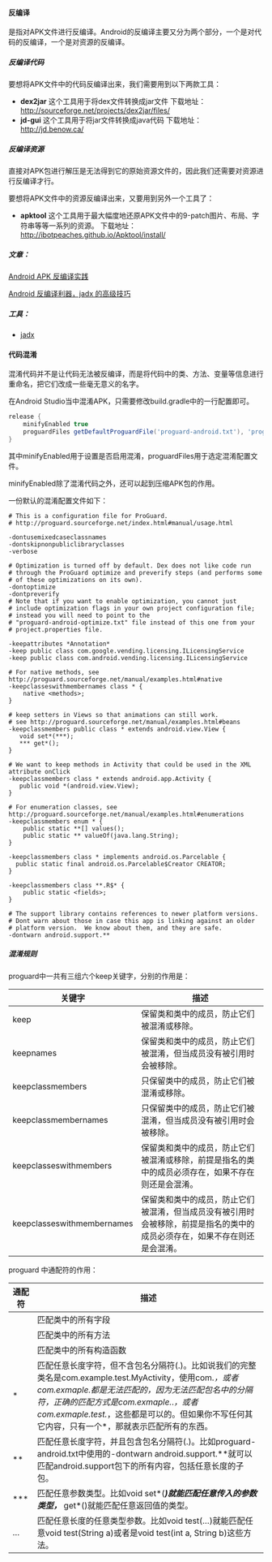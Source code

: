 #### 反编译

是指对APK文件进行反编译。Android的反编译主要又分为两个部分，一个是对代码的反编译，一个是对资源的反编译。

##### 反编译代码

要想将APK文件中的代码反编译出来，我们需要用到以下两款工具：

- **dex2jar** 这个工具用于将dex文件转换成jar文件 
  下载地址：<http://sourceforge.net/projects/dex2jar/files/>
- **jd-gui** 这个工具用于将jar文件转换成java代码 
  下载地址：<http://jd.benow.ca/>

##### 反编译资源

直接对APK包进行解压是无法得到它的原始资源文件的，因此我们还需要对资源进行反编译才行。 

要想将APK文件中的资源反编译出来，又要用到另外一个工具了：

- **apktool** 这个工具用于最大幅度地还原APK文件中的9-patch图片、布局、字符串等等一系列的资源。 
  下载地址：<http://ibotpeaches.github.io/Apktool/install/>

##### 文章：

[Android APK 反编译实践](https://www.jianshu.com/p/9e0d1c3e342e)

[Android 反编译利器，jadx 的高级技巧](https://segmentfault.com/a/1190000012180752)

##### 工具：

- [jadx](https://github.com/skylot/jadx)

#### 代码混淆

混淆代码并不是让代码无法被反编译，而是将代码中的类、方法、变量等信息进行重命名，把它们改成一些毫无意义的名字。

在Android Studio当中混淆APK，只需要修改build.gradle中的一行配置即可。

```groovy
release {
    minifyEnabled true
    proguardFiles getDefaultProguardFile('proguard-android.txt'), 'proguard-rules.pro'
}
```

其中minifyEnabled用于设置是否启用混淆，proguardFiles用于选定混淆配置文件。

minifyEnabled除了混淆代码之外，还可以起到压缩APK包的作用。

一份默认的混淆配置文件如下：

```properties
# This is a configuration file for ProGuard.
# http://proguard.sourceforge.net/index.html#manual/usage.html

-dontusemixedcaseclassnames
-dontskipnonpubliclibraryclasses
-verbose

# Optimization is turned off by default. Dex does not like code run
# through the ProGuard optimize and preverify steps (and performs some
# of these optimizations on its own).
-dontoptimize
-dontpreverify
# Note that if you want to enable optimization, you cannot just
# include optimization flags in your own project configuration file;
# instead you will need to point to the
# "proguard-android-optimize.txt" file instead of this one from your
# project.properties file.

-keepattributes *Annotation*
-keep public class com.google.vending.licensing.ILicensingService
-keep public class com.android.vending.licensing.ILicensingService

# For native methods, see http://proguard.sourceforge.net/manual/examples.html#native
-keepclasseswithmembernames class * {
    native <methods>;
}

# keep setters in Views so that animations can still work.
# see http://proguard.sourceforge.net/manual/examples.html#beans
-keepclassmembers public class * extends android.view.View {
   void set*(***);
   *** get*();
}

# We want to keep methods in Activity that could be used in the XML attribute onClick
-keepclassmembers class * extends android.app.Activity {
   public void *(android.view.View);
}

# For enumeration classes, see http://proguard.sourceforge.net/manual/examples.html#enumerations
-keepclassmembers enum * {
    public static **[] values();
    public static ** valueOf(java.lang.String);
}

-keepclassmembers class * implements android.os.Parcelable {
  public static final android.os.Parcelable$Creator CREATOR;
}

-keepclassmembers class **.R$* {
    public static <fields>;
}

# The support library contains references to newer platform versions.
# Dont warn about those in case this app is linking against an older
# platform version.  We know about them, and they are safe.
-dontwarn android.support.**
```

##### 混淆规则

proguard中一共有三组六个keep关键字，分别的作用是：

| 关键字                        | 描述                                       |
| -------------------------- | ---------------------------------------- |
| keep                       | 保留类和类中的成员，防止它们被混淆或移除。                    |
| keepnames                  | 保留类和类中的成员，防止它们被混淆，但当成员没有被引用时会被移除。        |
| keepclassmembers           | 只保留类中的成员，防止它们被混淆或移除。                     |
| keepclassmembernames       | 只保留类中的成员，防止它们被混淆，但当成员没有被引用时会被移除。         |
| keepclasseswithmembers     | 保留类和类中的成员，防止它们被混淆或移除，前提是指名的类中的成员必须存在，如果不存在则还是会混淆。 |
| keepclasseswithmembernames | 保留类和类中的成员，防止它们被混淆，但当成员没有被引用时会被移除，前提是指名的类中的成员必须存在，如果不存在则还是会混淆。 |

proguard 中通配符的作用：

| 通配符      | 描述                                       |
| -------- | ---------------------------------------- |
| <field>  | 匹配类中的所有字段                                |
| <method> | 匹配类中的所有方法                                |
| <init>   | 匹配类中的所有构造函数                              |
| *        | 匹配任意长度字符，但不含包名分隔符(.)。比如说我们的完整类名是com.example.test.MyActivity，使用com.*，或者com.exmaple.*都是无法匹配的，因为*无法匹配包名中的分隔符，正确的匹配方式是com.exmaple.*.*，或者com.exmaple.test.*，这些都是可以的。但如果你不写任何其它内容，只有一个*，那就表示匹配所有的东西。 |
| **       | 匹配任意长度字符，并且包含包名分隔符(.)。比如proguard-android.txt中使用的-dontwarn android.support.**就可以匹配android.support包下的所有内容，包括任意长度的子包。 |
| ***      | 匹配任意参数类型。比如void set*(***)就能匹配任意传入的参数类型，*** get*()就能匹配任意返回值的类型。 |
| …        | 匹配任意长度的任意类型参数。比如void test(…)就能匹配任意void test(String a)或者是void test(int a, String b)这些方法。 |


